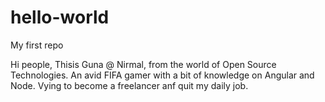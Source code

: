 # hello-world
My first repo

Hi people,
         Thisis Guna @ Nirmal, from the world of Open Source Technologies. An avid FIFA gamer with a bit of knowledge on Angular and Node. Vying to become a freelancer anf quit my daily job.
